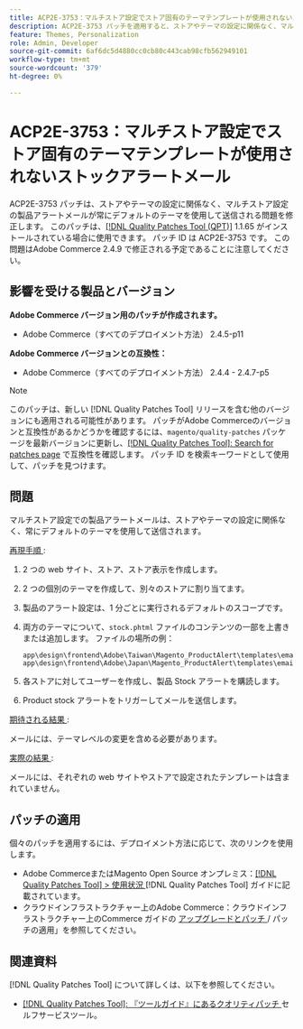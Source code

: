 ```yaml
---
title: ACP2E-3753：マルチストア設定でストア固有のテーマテンプレートが使用されないストックアラートメール
description: ACP2E-3753 パッチを適用すると、ストアやテーマの設定に関係なく、マルチストア設定の商品アラートメールが常にデフォルトのテーマを使用して送信されるAdobe Commerceの問題が修正されます。
feature: Themes, Personalization
role: Admin, Developer
source-git-commit: 6af6dc5d4880cc0cb80c443cab98cfb562949101
workflow-type: tm+mt
source-wordcount: '379'
ht-degree: 0%

---
```



# ACP2E-3753：マルチストア設定でストア固有のテーマテンプレートが使用されないストックアラートメール

ACP2E-3753 パッチは、ストアやテーマの設定に関係なく、マルチストア設定の製品アラートメールが常にデフォルトのテーマを使用して送信される問題を修正します。 このパッチは、[[!DNL Quality Patches Tool (QPT)]](/help/tools/quality-patches-tool/quality-patches-tool-to-self-serve-quality-patches.md) 1.1.65 がインストールされている場合に使用できます。 パッチ ID は ACP2E-3753 です。 この問題はAdobe Commerce 2.4.9 で修正される予定であることに注意してください。

## 影響を受ける製品とバージョン

**Adobe Commerce バージョン用のパッチが作成されます。**

* Adobe Commerce（すべてのデプロイメント方法） 2.4.5-p11

**Adobe Commerce バージョンとの互換性：**

* Adobe Commerce（すべてのデプロイメント方法） 2.4.4 - 2.4.7-p5

>[!NOTE]
>
>このパッチは、新しい [!DNL Quality Patches Tool] リリースを含む他のバージョンにも適用される可能性があります。 パッチがAdobe Commerceのバージョンと互換性があるかどうかを確認するには、`magento/quality-patches` パッケージを最新バージョンに更新し、[[!DNL Quality Patches Tool]: Search for patches page](https://experienceleague.adobe.com/tools/commerce-quality-patches/index.html) で互換性を確認します。 パッチ ID を検索キーワードとして使用して、パッチを見つけます。

## 問題

マルチストア設定での製品アラートメールは、ストアやテーマの設定に関係なく、常にデフォルトのテーマを使用して送信されます。

<u> 再現手順 </u>:

1. 2 つの web サイト、ストア、ストア表示を作成します。
1. 2 つの個別のテーマを作成して、別々のストアに割り当てます。
1. 製品のアラート設定は、1 分ごとに実行されるデフォルトのスコープです。
1. 両方のテーマについて、`stock.phtml` ファイルのコンテンツの一部を上書きまたは追加します。 ファイルの場所の例：

   ```
   app\design\frontend\Adobe\Taiwan\Magento_ProductAlert\templates\email\stock.phtml
   app\design\frontend\Adobe\Japan\Magento_ProductAlert\templates\email\stock.phtml
   ```

1. 各ストアに対してユーザーを作成し、製品 Stock アラートを購読します。
1. Product stock アラートをトリガーしてメールを送信します。

<u> 期待される結果 </u>:

メールには、テーマレベルの変更を含める必要があります。

<u> 実際の結果 </u>:

メールには、それぞれの web サイトやストアで設定されたテンプレートは含まれていません。

## パッチの適用

個々のパッチを適用するには、デプロイメント方法に応じて、次のリンクを使用します。

* Adobe CommerceまたはMagento Open Source オンプレミス：[[!DNL Quality Patches Tool] > 使用状況 ](/help/tools/quality-patches-tool/usage.md)[!DNL Quality Patches Tool] ガイドに記載されています。
* クラウドインフラストラクチャー上のAdobe Commerce：クラウドインフラストラクチャー上のCommerce ガイドの [ アップグレードとパッチ ](https://experienceleague.adobe.com/docs/commerce-cloud-service/user-guide/develop/upgrade/apply-patches.html)/ パッチの適用」を参照してください。

## 関連資料

[!DNL Quality Patches Tool] について詳しくは、以下を参照してください。

* [[!DNL Quality Patches Tool]: 『ツールガイド』にあるクオリティパッチ ](/help/tools/quality-patches-tool/quality-patches-tool-to-self-serve-quality-patches.md) セルフサービスツール。
